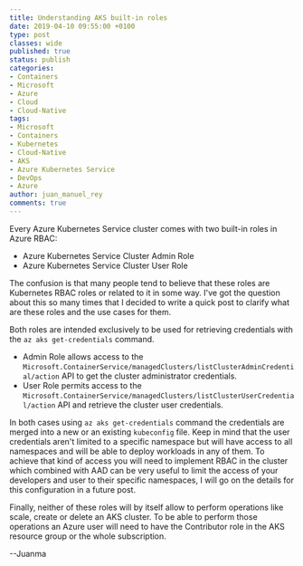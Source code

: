 ```yaml
---
title: Understanding AKS built-in roles
date: 2019-04-10 09:55:00 +0100
type: post
classes: wide
published: true
status: publish
categories:
- Containers
- Microsoft
- Azure
- Cloud
- Cloud-Native
tags:
- Microsoft
- Containers
- Kubernetes
- Cloud-Native
- AKS
- Azure Kubernetes Service
- DevOps
- Azure
author: juan_manuel_rey
comments: true
---
```


Every Azure Kubernetes Service cluster comes with two built-in roles in Azure RBAC:

- Azure Kubernetes Service Cluster Admin Role
- Azure Kubernetes Service Cluster User Role

The confusion is that many people tend to believe that these roles are Kubernetes RBAC roles or related to it in some way. I've got the question about this so many times that I decided to write a quick post to clarify what are these roles and the use cases for them.

Both roles are intended exclusively to be used for retrieving credentials with the `az aks get-credentials` command.

- Admin Role allows access to the `Microsoft.ContainerService/managedClusters/listClusterAdminCredential/action` API to get the cluster administrator credentials.
- User Role permits access to the `Microsoft.ContainerService/managedClusters/listClusterUserCredential/action` API and retrieve the cluster user credentials.

In both cases using `az aks get-credentials` command the credentials are merged into a new or an existing `kubeconfig` file. Keep in mind that the user credentials aren't limited to a specific namespace but will have access to all namespaces and will be able to deploy workloads in any of them. To achieve that kind of access you will need to implement RBAC in the cluster which combined with AAD can be very useful to limit the access of your developers and user to their specific namespaces, I will go on the details for this configuration in a future post.

Finally, neither of these roles will by itself allow to perform operations like scale, create or delete an AKS cluster. To be able to perform those operations an Azure user will need to have the Contributor role in the AKS resource group or the whole subscription.

--Juanma
